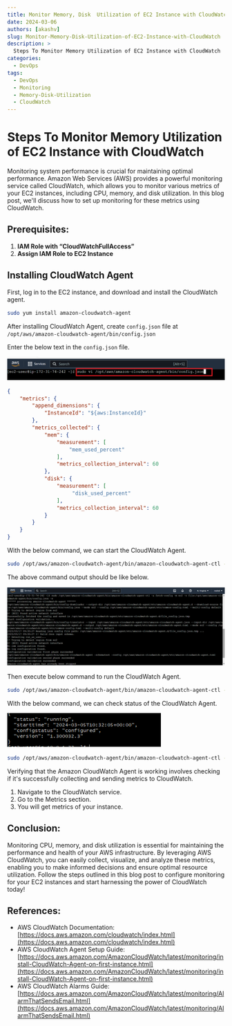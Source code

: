 ```yaml
---
title: Monitor Memory, Disk  Utilization of EC2 Instance with CloudWatch
date: 2024-03-06
authors: [akashv]
slug: Monitor-Memory-Disk-Utilization-of-EC2-Instance-with-CloudWatch
description: >
  Steps To Monitor Memory Utilization of EC2 Instance with CloudWatch
categories:
  - DevOps
tags:
  - DevOps
  - Monitoring
  - Memory-Disk-Utilization
  - CloudWatch
---
```


[Material Metrics  cloudwatch-Config]: cloudWatch-Agent/cloudwatch-Config.png
[Material Metrics  cloudwatch-stoped]: cloudWatch-Agent/cloudwatch-stoped.png
[Material Metrics  CWA-Status]: cloudWatch-Agent/CWA-Status.png

# Steps To Monitor Memory Utilization of EC2 Instance with CloudWatch

Monitoring system performance is crucial for maintaining optimal performance. Amazon Web Services (AWS) provides a powerful monitoring service called CloudWatch, which allows you to monitor various metrics of your EC2 instances, including CPU, memory, and disk utilization. In this blog post, we'll discuss how to set up monitoring for these metrics using CloudWatch.

<!-- more -->

## Prerequisites:

1. **IAM Role with “CloudWatchFullAccess”**
2. **Assign IAM Role to EC2 Instance**

## Installing CloudWatch Agent

First, log in to the EC2 instance, and download and install the CloudWatch agent.

```bash
sudo yum install amazon-cloudwatch-agent
```

After installing CloudWatch Agent, create `config.json` file at `/opt/aws/amazon-cloudwatch-agent/bin/config.json`

Enter the below text in the `config.json` file.

![Material Metrics  cloudwatch-Config][Material Metrics  cloudwatch-Config]

```json
{
	"metrics": {
		"append_dimensions": {
			"InstanceId": "${aws:InstanceId}"
		},
		"metrics_collected": {
			"mem": {
				"measurement": [
					"mem_used_percent"
				],
				"metrics_collection_interval": 60
			},
            "disk": {
				"measurement": [
                     "disk_used_percent"
				],
				"metrics_collection_interval": 60
			}
		}
	}
}
```

With the below command, we can start the CloudWatch Agent.

```bash
sudo /opt/aws/amazon-cloudwatch-agent/bin/amazon-cloudwatch-agent-ctl -a fetch-config -m ec2 -c file:/opt/aws/amazon-cloudwatch-agent/bin/config.json -s
```

The above command output should be like below.

![Material Metrics  cloudwatch-stoped][Material Metrics  cloudwatch-stoped]

Then execute below command to run the CloudWatch Agent.

```bash
sudo /opt/aws/amazon-cloudwatch-agent/bin/amazon-cloudwatch-agent-ctl -a start
```

With the below command, we can check status of the CloudWatch Agent.

![Material Metrics  CWA-Status][Material Metrics  CWA-Status]

```bash
sudo /opt/aws/amazon-cloudwatch-agent/bin/amazon-cloudwatch-agent-ctl -m ec2 -a status
```

Verifying that the Amazon CloudWatch Agent is working involves checking if it's successfully collecting and sending metrics to CloudWatch.

1. Navigate to the CloudWatch service.
2. Go to the Metrics section.
3. You will get metrics of your instance.


## Conclusion:
Monitoring CPU, memory, and disk utilization is essential for maintaining the performance and health of your AWS infrastructure. By leveraging AWS CloudWatch, you can easily collect, visualize, and analyze these metrics, enabling you to make informed decisions and ensure optimal resource utilization. Follow the steps outlined in this blog post to configure monitoring for your EC2 instances and start harnessing the power of CloudWatch today!

## References:
- AWS CloudWatch Documentation: [https://docs.aws.amazon.com/cloudwatch/index.html](https://docs.aws.amazon.com/cloudwatch/index.html)
- AWS CloudWatch Agent Setup Guide: [https://docs.aws.amazon.com/AmazonCloudWatch/latest/monitoring/install-CloudWatch-Agent-on-first-instance.html](https://docs.aws.amazon.com/AmazonCloudWatch/latest/monitoring/install-CloudWatch-Agent-on-first-instance.html)
- AWS CloudWatch Alarms Guide: [https://docs.aws.amazon.com/AmazonCloudWatch/latest/monitoring/AlarmThatSendsEmail.html](https://docs.aws.amazon.com/AmazonCloudWatch/latest/monitoring/AlarmThatSendsEmail.html)



